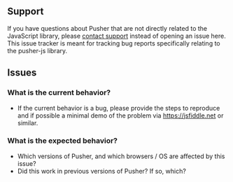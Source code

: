 ## Support

If you have questions about Pusher that are not directly related to the JavaScript library, please [contact support](https://support.pusher.com/hc/en-us) instead of opening an issue here. This issue tracker is meant for tracking bug reports specifically relating to the pusher-js library.

## Issues

### What is the current behavior?

- If the current behavior is a bug, please provide the steps to reproduce and
if possible a minimal demo of the problem via https://jsfiddle.net or similar.

### What is the expected behavior?

- Which versions of Pusher, and which browsers / OS are affected by this issue?
- Did this work in previous versions of Pusher? If so, which?

